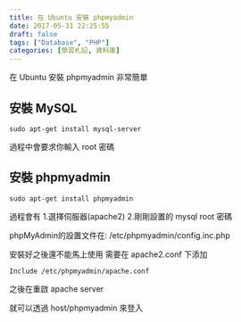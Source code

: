 ```yaml
---
title: 在 Ubuntu 安裝 phpmyadmin
date: 2017-05-31 22:25:55
draft: false
tags: ["Database", "PHP"]
categories: [學習札記, 資料庫]
---
```


在 Ubuntu 安裝 phpmyadmin 非常簡單

## 安裝 MySQL
```
sudo apt-get install mysql-server
```
過程中會要求你輸入 root 密碼

## 安裝 phpmyadmin
```
sudo apt-get install phpmyadmin
```
過程會有
1.選擇伺服器(apache2)
2.剛剛設置的 mysql root 密碼

phpMyAdmin的設置文件在: /etc/phpmyadmin/config.inc.php

安裝好之後還不能馬上使用
需要在 apache2.conf 下添加
```
Include /etc/phpmyadmin/apache.conf
```
之後在重啟 apache server

就可以透過 host/phpmyadmin 來登入
